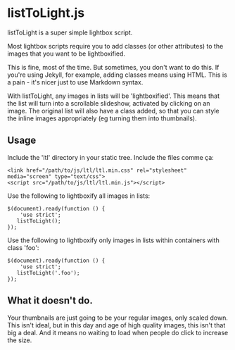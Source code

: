 # listToLight.js

listToLight is a super simple lightbox script.

Most lightbox scripts require you to add classes (or other attributes) to the images that you want to be lightboxified.

This is fine, most of the time. But sometimes, you don't want to do this. If you're using Jekyll, for example, adding classes means using HTML. This is a pain - it's nicer just to use Markdown syntax.

With listToLight, any images in lists will be 'lightboxified'. This means that the list will turn into a scrollable slideshow, activated by clicking on an image. The original list will also have a class added, so that you can style the inline images appropriately (eg turning them into thumbnails).

## Usage

Include the 'ltl' directory in your static tree. Include the files comme ça:

    <link href="/path/to/js/ltl/ltl.min.css" rel="stylesheet" media="screen" type="text/css">
    <script src="/path/to/js/ltl/ltl.min.js"></script>
    
Use the following to lightboxify all images in lists:

    $(document).ready(function () {
        'use strict';
       listToLight();
    });

Use the following to lightboxify only images in lists within containers with class 'foo':

    $(document).ready(function () {
        'use strict';
       listToLight('.foo');
    });

## What it doesn't do.

Your thumbnails are just going to be your regular images, only scaled down. This isn't ideal, but in this day and age of high quality images, this isn't that big a deal. And it means no waiting to load when people do click to increase the size.